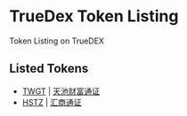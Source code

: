 # TrueDex Token Listing
Token Listing on TrueDEX

## Listed Tokens
* [TWGT](listed/twgt/token.info.md) | [天池财富通证](listed/twgt/token.info.cn.md)
* [HSTZ](listed/hstz/token.info.md) | [汇商通证](listed/hstz/token.info.cn.md)